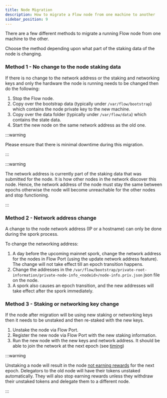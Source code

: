 ```yaml
---
title: Node Migration
description: How to migrate a Flow node from one machine to another
sidebar_position: 9
---
```


There are a few different methods to migrate a running Flow node from one machine to the other.

Choose the method depending upon what part of the staking data of the node is changing.

### Method 1 - No change to the node staking data

If there is no change to the network address or the staking and networking keys and only the hardware the node is running needs to be changed then do the following:
1. Stop the Flow node.
2. Copy over the bootstrap data (typically under `/var/flow/bootstrap`) which contains the node private key to the new machine.
3. Copy over the data folder (typically under `/var/flow/data`) which contains the state data.
4. Start the new node on the same network address as the old one.

:::warning

Please ensure that there is minimal downtime during this migration.

:::

:::warning

The network address is currently part of the staking data that was submitted for the node. It is how other nodes in the network discover this node.
Hence, the network address of the node must stay the same between epochs otherwise the node will become unreachable for the other nodes and stop functioning.

:::

### Method 2 - Network address change

A change to the node network address (IP or a hostname) can only be done during the spork process.

To change the networking address:
1. A day before the upcoming mainnet spork, change the network address for the nodes in Flow Port (using the update network address feature).
The change will not take effect till an epoch transition happens.
2. Change the addresses in the `/var/flow/bootstrap/private-root-information/private-node-info_<nodeid>/node-info.priv.json` json file on the node.
3. A spork also causes an epoch transition, and the new addresses will take effect after the spork immediately.

### Method 3 - Staking or networking key change

If the node after migration will be using new staking or networking keys then it needs to be unstaked and then re-staked with the new keys.

1. Unstake the node via Flow Port.
2. Register the new node via Flow Port with the new staking information.
3. Run the new node with the new keys and network address. It should be able to join the network at the next epoch (see [timing](./node-bootstrap.md#timing))

:::warning

Unstaking a node will result in the node [not earning rewards](../../staking/06-technical-overview.md#staking-operations-available-to-all-stakers) for the next epoch.
Delegators to the old node will have their tokens unstaked automatically. They will also stop earning rewards unless they withdraw their unstaked tokens and delegate them to a different node.

:::
